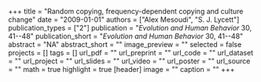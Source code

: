 +++
title = "Random copying, frequency-dependent copying and culture change"
date = "2009-01-01"
authors = ["Alex Mesoudi", "S. J. Lycett"]
publication_types = ["2"]
publication = "_Evolution and Human Behavior_ 30, 41--48"
publication_short = "_Evolution and Human Behavior_ 30, 41--48"
abstract = "NA"
abstract_short = ""
image_preview = ""
selected = false
projects = []
tags = []
url_pdf = ""
url_preprint = ""
url_code = ""
url_dataset = ""
url_project = ""
url_slides = ""
url_video = ""
url_poster = ""
url_source = ""
math = true
highlight = true
[header]
image = ""
caption = ""
+++
